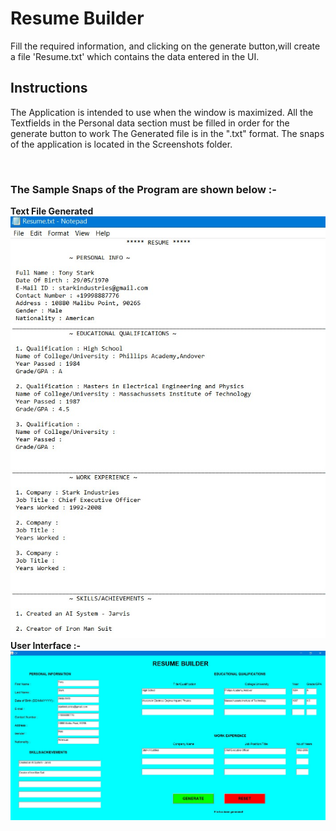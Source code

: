 # Resume Builder

Fill the required information, and clicking on the generate button,will create a file 'Resume.txt' which contains the data entered in the UI.

## Instructions

The Application is intended to use when the window is maximized.
All the Textfields in the Personal data section must be filled in order for the generate button to work
The Generated file is in the ".txt" format.
The snaps of the application is located in the Screenshots folder.

<br>
<h3> The Sample Snaps of the Program are shown below :- <br>
  </h3>
  <p>
  <b> Text File Generated </b> <br>
 <img src="https://github.com/nitcse2018/daa-prasium/blob/master/awt_java_assignment/ResumeBuild/Screenshots/ResumeSSfile.jpg?raw=true" alt="This is the text file generated">
  <br>
  <b> User Interface :-</b> <br>
 <img src="https://github.com/nitcse2018/daa-prasium/blob/master/awt_java_assignment/ResumeBuild/Screenshots/SS1.jpg?raw=true" alt="It's the UI">
  
